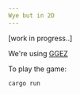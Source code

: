 ```yaml
---
Wye but in 2D
---
```

[work in progress..]

We're using [GGEZ](https://github.com/ggez/ggez)

To play the game:
```
cargo run
```
